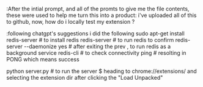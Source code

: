 :After the intial prompt, and all of the promts to give me the file contents, these were used to help me turn this into a product:
i've uploaded all of this to github, now, how do i locally test my extension ?

:following chatgpt's suggestions i did the following
sudo apt-get install redis-server # to install redis
redis-server # to run redis to confirm
redis-server --daemonize yes # after exiting the prev , to run redis as a background service
redis-cli # to check connectivity
    ping # resolting in PONG which means success

python server.py # to run the server
$ heading to chrome://extensions/ and selecting the extension dir after clicking the "Load Unpacked"

